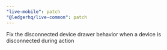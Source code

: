 ```yaml
---
"live-mobile": patch
"@ledgerhq/live-common": patch
---
```


Fix the disconnected device drawer behavior when a device is disconnected during action
